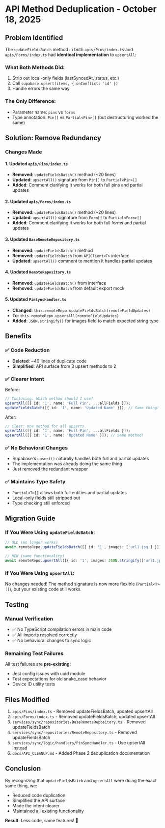 # API Method Deduplication - October 18, 2025

## Problem Identified

The `updateFieldsBatch` method in both `apis/Pins/index.ts` and `apis/Forms/index.ts` had **identical implementation** to `upsertAll`:

### What Both Methods Did:

1. Strip out local-only fields (lastSyncedAt, status, etc.)
2. Call `supabase.upsert(items, { onConflict: 'id' })`
3. Handle errors the same way

### The Only Difference:

- Parameter name: `pins` vs `forms`
- Type annotation: `Pin[]` vs `Partial<Pin>[]` (but destructuring worked the same)

## Solution: Remove Redundancy

### Changes Made

#### 1. **Updated `apis/Pins/index.ts`**

- **Removed**: `updateFieldsBatch()` method (~20 lines)
- **Updated**: `upsertAll()` signature from `Pin[]` to `Partial<Pin>[]`
- **Added**: Comment clarifying it works for both full pins and partial updates

#### 2. **Updated `apis/Forms/index.ts`**

- **Removed**: `updateFieldsBatch()` method (~20 lines)
- **Updated**: `upsertAll()` signature from `Form[]` to `Partial<Form>[]`
- **Added**: Comment clarifying it works for both full forms and partial updates

#### 3. **Updated `BaseRemoteRepository.ts`**

- **Removed**: `updateFieldsBatch()` method
- **Removed**: `updateFieldsBatch` from `APIClient<T>` interface
- **Updated**: `upsertAll()` comment to mention it handles partial updates

#### 4. **Updated `RemoteRepository.ts`**

- **Removed**: `updateFieldsBatch()` from interface
- **Removed**: `updateFieldsBatch` from default export mock

#### 5. **Updated `PinSyncHandler.ts`**

- **Changed**: `this.remoteRepo.updateFieldsBatch(remoteFieldUpdates)`
- **To**: `this.remoteRepo.upsertAll(remoteFieldUpdates)`
- **Added**: `JSON.stringify()` for images field to match expected string type

## Benefits

### ✅ Code Reduction

- **Deleted**: ~40 lines of duplicate code
- **Simplified**: API surface from 3 upsert methods to 2

### ✅ Clearer Intent

Before:

```typescript
// Confusing: Which method should I use?
upsertAll([{ id: '1', name: 'Full Pin', ...allFields }]);
updateFieldsBatch([{ id: '1', name: 'Updated Name' }]); // Same thing!
```

After:

```typescript
// Clear: One method for all upserts
upsertAll([{ id: '1', name: 'Full Pin', ...allFields }]);
upsertAll([{ id: '1', name: 'Updated Name' }]); // Same method!
```

### ✅ No Behavioral Changes

- Supabase's `upsert()` naturally handles both full and partial updates
- The implementation was already doing the same thing
- Just removed the redundant wrapper

### ✅ Maintains Type Safety

- `Partial<T>[]` allows both full entities and partial updates
- Local-only fields still stripped out
- Type checking still enforced

## Migration Guide

### If You Were Using `updateFieldsBatch`:

```typescript
// OLD (no longer works)
await remoteRepo.updateFieldsBatch([{ id: '1', images: ['url1.jpg'] }]);

// NEW (same functionality)
await remoteRepo.upsertAll([{ id: '1', images: JSON.stringify(['url1.jpg']) }]);
```

### If You Were Using `upsertAll`:

No changes needed! The method signature is now more flexible (`Partial<T>[]`), but your existing code still works.

## Testing

### Manual Verification

- ✅ No TypeScript compilation errors in main code
- ✅ All imports resolved correctly
- ✅ No behavioral changes to sync logic

### Remaining Test Failures

All test failures are **pre-existing**:

- Jest config issues with uuid module
- Test expectations for old snake_case behavior
- Device ID utility tests

## Files Modified

1. `apis/Pins/index.ts` - Removed updateFieldsBatch, updated upsertAll
2. `apis/Forms/index.ts` - Removed updateFieldsBatch, updated upsertAll
3. `services/sync/repositories/BaseRemoteRepository.ts` - Removed updateFieldsBatch
4. `services/sync/repositories/RemoteRepository.ts` - Removed updateFieldsBatch
5. `services/sync/logic/handlers/PinSyncHandler.ts` - Use upsertAll instead
6. `docs/API_CLEANUP.md` - Added Phase 2 deduplication documentation

## Conclusion

By recognizing that `updateFieldsBatch` and `upsertAll` were doing the exact same thing, we:

- Reduced code duplication
- Simplified the API surface
- Made the intent clearer
- Maintained all existing functionality

**Result**: Less code, same features! 🎉
